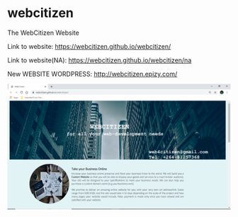 # webcitizen
The WebCitizen Website

Link to website: https://webcitizen.github.io/webcitizen/

Link to website(NA): https://webcitizen.github.io/webcitizen/na

New WEBSITE WORDPRESS: http://webcitizen.epizy.com/

![](img/citizen.png)
